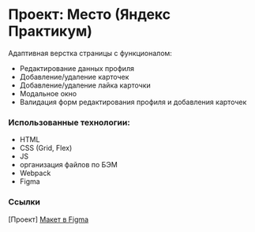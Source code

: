 # Проект: Место (Яндекс Практикум)
Адаптивная верстка страницы с функционалом:
* Редактирование данных профиля
* Добавление/удаление карточек
* Добавление/удаление лайка карточки
* Модальное окно
* Валидация форм редактирования профиля и добавления карточек

### Использованные технологии:
* HTML
* CSS (Grid, Flex)
* JS
* организация файлов по БЭМ
* Webpack
* Figma

### Ссылки
[Проект]
[Макет в Figma](https://www.figma.com/file/2cn9N9jSkmxD84oJik7xL7/JavaScript.-Sprint-4?node-id=0%3A1)

